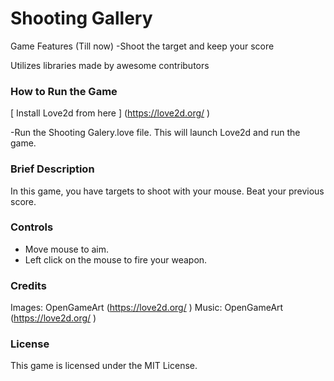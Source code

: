 # Shooting Gallery

Game Features (Till now)
-Shoot the target and keep your score

Utilizes libraries made by awesome contributors

### How to Run the Game

[ Install Love2d from here ] (https://love2d.org/ )

-Run the Shooting Galery.love file. This will launch Love2d and run the game.

### Brief Description
In this game, you have targets to shoot with your mouse. Beat your previous score.

### Controls
- Move mouse to aim.
- Left click on the mouse to fire your weapon.

### Credits
Images: OpenGameArt (https://love2d.org/ )
Music: OpenGameArt (https://love2d.org/ )

### License
This game is licensed under the MIT License.
